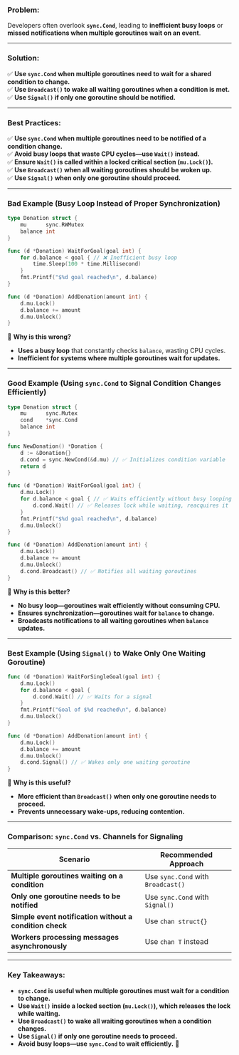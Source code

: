 ### **Problem:**

Developers often overlook **`sync.Cond`**, leading to **inefficient busy loops** or **missed notifications when multiple goroutines wait on an event**.

---

### **Solution:**

✅ **Use `sync.Cond` when multiple goroutines need to wait for a shared condition to change.**  
✅ **Use `Broadcast()` to wake all waiting goroutines when a condition is met.**  
✅ **Use `Signal()` if only one goroutine should be notified.**

---

### **Best Practices:**

✅ **Use `sync.Cond` when multiple goroutines need to be notified of a condition change.**  
✅ **Avoid busy loops that waste CPU cycles—use `Wait()` instead.**  
✅ **Ensure `Wait()` is called within a locked critical section (`mu.Lock()`).**  
✅ **Use `Broadcast()` when all waiting goroutines should be woken up.**  
✅ **Use `Signal()` when only one goroutine should proceed.**

---

### **Bad Example (Busy Loop Instead of Proper Synchronization)**

```go
type Donation struct {
	mu      sync.RWMutex
	balance int
}

func (d *Donation) WaitForGoal(goal int) {
	for d.balance < goal { // ❌ Inefficient busy loop
		time.Sleep(100 * time.Millisecond)
	}
	fmt.Printf("$%d goal reached\n", d.balance)
}

func (d *Donation) AddDonation(amount int) {
	d.mu.Lock()
	d.balance += amount
	d.mu.Unlock()
}
```

🔴 **Why is this wrong?**

- **Uses a busy loop** that constantly checks `balance`, wasting CPU cycles.
- **Inefficient for systems where multiple goroutines wait for updates.**

---

### **Good Example (Using `sync.Cond` to Signal Condition Changes Efficiently)**

```go
type Donation struct {
	mu      sync.Mutex
	cond    *sync.Cond
	balance int
}

func NewDonation() *Donation {
	d := &Donation{}
	d.cond = sync.NewCond(&d.mu) // ✅ Initializes condition variable
	return d
}

func (d *Donation) WaitForGoal(goal int) {
	d.mu.Lock()
	for d.balance < goal { // ✅ Waits efficiently without busy looping
		d.cond.Wait() // ✅ Releases lock while waiting, reacquires it when signaled
	}
	fmt.Printf("$%d goal reached\n", d.balance)
	d.mu.Unlock()
}

func (d *Donation) AddDonation(amount int) {
	d.mu.Lock()
	d.balance += amount
	d.mu.Unlock()
	d.cond.Broadcast() // ✅ Notifies all waiting goroutines
}
```

🔵 **Why is this better?**

- **No busy loop—goroutines wait efficiently without consuming CPU.**
- **Ensures synchronization—goroutines wait for `balance` to change.**
- **Broadcasts notifications to all waiting goroutines when `balance` updates.**

---

### **Best Example (Using `Signal()` to Wake Only One Waiting Goroutine)**

```go
func (d *Donation) WaitForSingleGoal(goal int) {
	d.mu.Lock()
	for d.balance < goal {
		d.cond.Wait() // ✅ Waits for a signal
	}
	fmt.Printf("Goal of $%d reached\n", d.balance)
	d.mu.Unlock()
}

func (d *Donation) AddDonation(amount int) {
	d.mu.Lock()
	d.balance += amount
	d.mu.Unlock()
	d.cond.Signal() // ✅ Wakes only one waiting goroutine
}
```

🔵 **Why is this useful?**

- **More efficient than `Broadcast()` when only one goroutine needs to proceed.**
- **Prevents unnecessary wake-ups, reducing contention.**

---

### **Comparison: `sync.Cond` vs. Channels for Signaling**

|**Scenario**|**Recommended Approach**|
|---|---|
|**Multiple goroutines waiting on a condition**|Use `sync.Cond` with `Broadcast()`|
|**Only one goroutine needs to be notified**|Use `sync.Cond` with `Signal()`|
|**Simple event notification without a condition check**|Use `chan struct{}`|
|**Workers processing messages asynchronously**|Use `chan T` instead|

---

### **Key Takeaways:**

- **`sync.Cond` is useful when multiple goroutines must wait for a condition to change.**
- **Use `Wait()` inside a locked section (`mu.Lock()`), which releases the lock while waiting.**
- **Use `Broadcast()` to wake all waiting goroutines when a condition changes.**
- **Use `Signal()` if only one goroutine needs to proceed.**
- **Avoid busy loops—use `sync.Cond` to wait efficiently.** 🚀